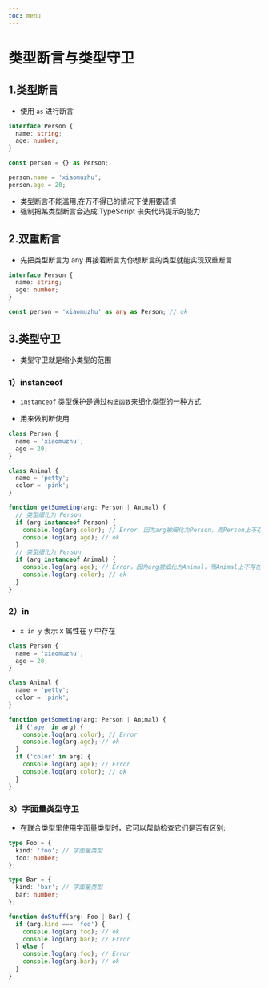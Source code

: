 ```yaml
---
toc: menu
---
```


# 类型断言与类型守卫

## 1.类型断言

- 使用 `as` 进行断言

```ts
interface Person {
  name: string;
  age: number;
}

const person = {} as Person;

person.name = 'xiaomuzhu';
person.age = 20;
```

- 类型断言不能滥用,在万不得已的情况下使用要谨慎
- 强制把某类型断言会造成 TypeScript 丧失代码提示的能力

## 2.双重断言

- 先把类型断言为 any 再接着断言为你想断言的类型就能实现双重断言

```ts
interface Person {
  name: string;
  age: number;
}

const person = 'xiaomuzhu' as any as Person; // ok
```

## 3.类型守卫

- 类型守卫就是缩小类型的范围

### 1）instanceof

- `instanceof` 类型保护是通过`构造函数`来细化类型的一种方式

- 用来做判断使用

```ts
class Person {
  name = 'xiaomuzhu';
  age = 20;
}

class Animal {
  name = 'petty';
  color = 'pink';
}

function getSometing(arg: Person | Animal) {
  // 类型细化为 Person
  if (arg instanceof Person) {
    console.log(arg.color); // Error，因为arg被细化为Person，而Person上不存在 color属性
    console.log(arg.age); // ok
  }
  // 类型细化为 Person
  if (arg instanceof Animal) {
    console.log(arg.age); // Error，因为arg被细化为Animal，而Animal上不存在 age 属性
    console.log(arg.color); // ok
  }
}
```

### 2）in

- `x in y` 表示 x 属性在 y 中存在

```ts
class Person {
  name = 'xiaomuzhu';
  age = 20;
}

class Animal {
  name = 'petty';
  color = 'pink';
}

function getSometing(arg: Person | Animal) {
  if ('age' in arg) {
    console.log(arg.color); // Error
    console.log(arg.age); // ok
  }
  if ('color' in arg) {
    console.log(arg.age); // Error
    console.log(arg.color); // ok
  }
}
```

### 3）字面量类型守卫

- 在联合类型里使用字面量类型时，它可以帮助检查它们是否有区别:

```ts
type Foo = {
  kind: 'foo'; // 字面量类型
  foo: number;
};

type Bar = {
  kind: 'bar'; // 字面量类型
  bar: number;
};

function doStuff(arg: Foo | Bar) {
  if (arg.kind === 'foo') {
    console.log(arg.foo); // ok
    console.log(arg.bar); // Error
  } else {
    console.log(arg.foo); // Error
    console.log(arg.bar); // ok
  }
}
```
